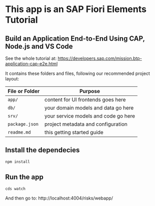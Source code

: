 # This app is an SAP Fiori Elements Tutorial

## Build an Application End-to-End Using CAP, Node.js and VS Code

See the whole tutorial at: https://developers.sap.com/mission.btp-application-cap-e2e.html

It contains these folders and files, following our recommended project layout:

| File or Folder | Purpose                              |
| -------------- | ------------------------------------ |
| `app/`         | content for UI frontends goes here   |
| `db/`          | your domain models and data go here  |
| `srv/`         | your service models and code go here |
| `package.json` | project metadata and configuration   |
| `readme.md`    | this getting started guide           |

## Install the dependecies

```
npm install
```

## Run the app

```
cds watch
```

And then go to: http://localhost:4004/risks/webapp/
